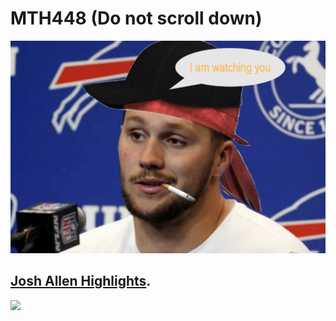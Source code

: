 # MTH448 (Do not scroll down)

![1](https://github.com/githuberuser/MTH448/blob/main/JA.jpeg)

## [Josh Allen Highlights](https://youtu.be/a3Z7zEc7AXQ).
[![](https://markdown-videos.deta.dev/youtube/E-nZKszuh_w)](https://youtu.be/a3Z7zEc7AXQ)

